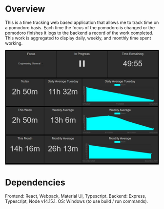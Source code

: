 # Overview
This is a time tracking web based application that allows me to track time on a pomodoro basis. Each time the focus of the pomodoro is changed or the pomodoro finishes it logs to the backend a record of the work completed. This work is aggregated to display daily, weekly, and monthly time spent working.

![UI image](https://github.com/jamesknightgd/pomodoro_tracker/blob/main/ui.jpg?raw=true)


# Dependencies
Frontend: React, Webpack, Material UI, Typescript.
Backend: Express, Typescript, Node v14.15.1.
OS: Windows (to use build / run commands).

